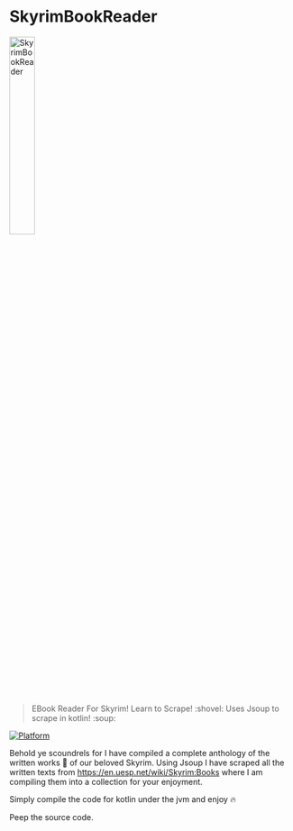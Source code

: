 # SkyrimBookReader
<a href="http://fvcproductions.com"><img src="https://i.ebayimg.com/images/i/123557296889-0-1/s-l1000.jpg" title="SkyrimBookReader" width=30%></a>  

 > EBook Reader For Skyrim!
 > Learn to Scrape! :shovel:
 > Uses Jsoup to scrape in kotlin! :soup:
 
[![Platform](https://img.shields.io/badge/language-kotlin-orange)](#) 


Behold ye scoundrels for I have compiled a complete anthology of the written works :book: of our beloved Skyrim. Using Jsoup I have scraped all the written texts from https://en.uesp.net/wiki/Skyrim:Books where I am compiling them into a collection for your enjoyment. 

Simply compile the code for kotlin under the jvm and enjoy :fire:

Peep the source code. 
